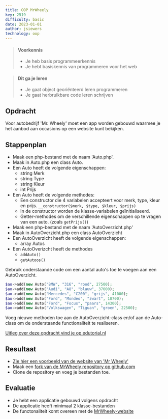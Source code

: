 ```yaml
---
title: OOP MrWheely
key: 2519
difficulty: basic
date: 2023-01-01
author: jsiewers
technology: oop
---
```


> #### Voorkennis
> * Je heb basis programmeerkennis
> * Je hebt basiskennis van programmeren voor het web

> #### Dit ga je leren
> * Je gaat object georiënteerd leren programmeren
> * Je gaat herbruikbare code leren schrijven

##  Opdracht
Voor autobedrijf 'Mr. Wheely' moet een app worden gebouwd waarmee je het aanbod aan occasions op een website kunt bekijken.

## Stappenplan
* Maak een php-bestand met de naam 'Auto.php'.
* Maak in Auto.php een class Auto.
* Een Auto heeft de volgende eigenschappen:
    * string Merk
    * string Type
    * string Kleur
    * int Prijs
* Een Auto heeft de volgende methodes:
    * Een constructor die 4 variabelen accepteert voor merk, type, kleur en prijs. <code>__constructor($merk, $type, $kleur, $prijs)</code>
    * In de constructor worden de klasse-variabelen geïnitialiseerd.
    * Getter-methodes om de verschillende eigenschappen op te vragen van een auto. (zoals <code>getPrijs()</code>)
* Maak een php-bestand met de naam 'AutoOverzicht.php'
* Maak in AutoOverzicht.php een class AutoOverzicht
* Een AutoOverzicht heeft de volgende eigenschappen:
    * array Autos
* Een AutoOverizcht heeft de methodes
    * <code>addAuto()</code>
    * <code>getAutoos()</code>

Gebruik onderstaande code om een aantal auto's toe te voegen aan een AutoOverzicht.

```php
$ao->add(new Auto("BMW", "316", "rood", 27500);
$ao->add(new Auto("Audi", "A8", "blauw", 37000);
$ao->add(new Auto("Mercedes", "C200", "grijs", 41000);
$ao->add(new Auto("Ford", "Mondeo", "zwart", 18700);
$ao->add(new Auto("Ford", "Focus", "paars", 14300);
$ao->add(new Auto("Volkswagen", "Tiguan", "groen", 22500);
```
Voeg nieuwe methoden toe aan de AutoOverzicht-class en/of aan de Auto-class om de onderstaande functionaliteit te realiseren.

[Uitleg over deze opdracht vind je op edutorial.nl](https://www.edutorial.nl/php2/oo-programmeren/)

## Resultaat
* [Zie hier een voorbeeld van de website van 'Mr Wheely'](https://static.edutorial.nl/oop/wheely/)
* Maak een [fork van de MrWheely repository op github.com](https://github.com/DeltionICT/mrwheely/fork)
* Clone de repository en voeg je bestanden toe.

## Evaluatie
* Je hebt een applicatie gebouwd volgens opdracht
* De applicatie heeft minimaal 2 klasse-bestanden
* De functonaliteit komt overeen met de [MrWheely-website](https://static.edutorial.nl/oop/wheely/) 